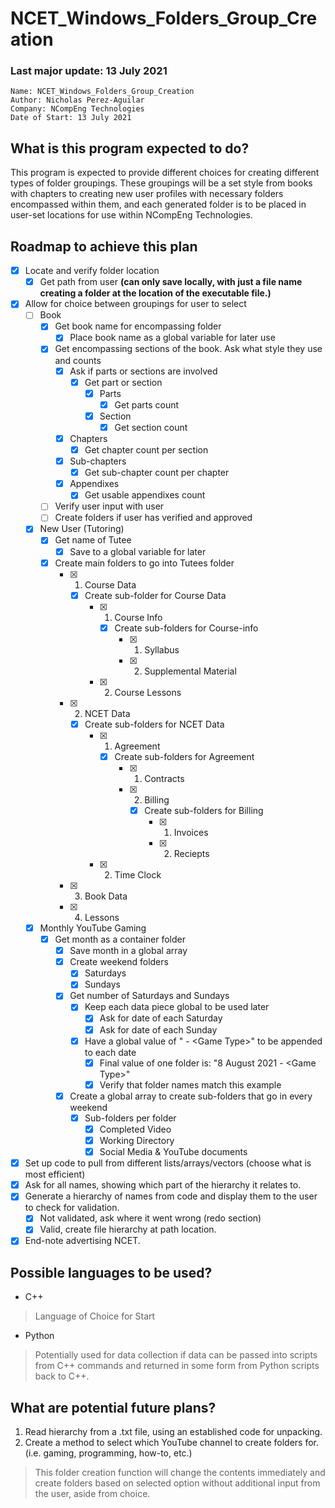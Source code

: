 # NCET_Windows_Folders_Group_Creation

### Last major update: __13 July 2021__

	Name: NCET_Windows_Folders_Group_Creation
	Author: Nicholas Perez-Aguilar
	Company: NCompEng Technologies
	Date of Start: 13 July 2021

## What is this program expected to do?
This program is expected to provide different choices for creating different types of folder groupings. These groupings will be a set style from books with chapters to creating new user profiles with necessary folders encompassed within them, and each generated folder is to be placed in user-set locations for use within NCompEng Technologies.

## Roadmap to achieve this plan
- [X] Locate and verify folder location
  - [X] Get path from user __(can only save locally, with just a file name creating a folder at the location of the executable file.)__
- [X] Allow for choice between groupings for user to select
  - [ ] Book
    - [X] Get book name for encompassing folder
      - [X] Place book name as a global variable for later use
    - [X] Get encompassing sections of the book. Ask what style they use and counts
      - [X] Ask if parts or sections are involved
        - [X] Get part or section
          - [X] Parts
            - [X] Get parts count
          - [X] Section
            - [X] Get section count
      - [X] Chapters
        - [X] Get chapter count per section
      - [X] Sub-chapters
        - [X] Get sub-chapter count per chapter
      - [X] Appendixes
        - [X] Get usable appendixes count
    - [ ] Verify user input with user
    - [ ] Create folders if user has verified and approved
  - [X] New User (Tutoring)
    - [X] Get name of Tutee
      - [X] Save to a global variable for later
    - [X] Create main folders to go into Tutees folder
      - [X] 1) Course Data
        - [X] Create sub-folder for Course Data
          - [X] 1) Course Info
            - [X] Create sub-folders for Course-info
              - [X] 1) Syllabus
              - [X] 2) Supplemental Material
          - [X] 2) Course Lessons
      - [X] 2) NCET Data
        - [X] Create sub-folders for NCET Data
          - [X] 1) Agreement
            - [X] Create sub-folders for Agreement
              - [X] 1) Contracts
              - [X] 2) Billing
                - [X] Create sub-folders for Billing
                  - [X] 1) Invoices
                  - [X] 2) Reciepts
          - [X] 2) Time Clock
      - [X] 3) Book Data
      - [X] 4) Lessons
  - [X] Monthly YouTube Gaming
    - [X] Get month as a container folder
      - [X] Save month in a global array
      - [X] Create weekend folders
        - [X] Saturdays
        - [X] Sundays
      - [X] Get number of Saturdays and Sundays
        - [X] Keep each data piece global to be used later
          - [X] Ask for date of each Saturday
          - [X] Ask for date of each Sunday
        - [X] Have a global value of " - \<Game Type>" to be appended to each date
          - [X] Final value of one folder is: "8 August 2021 - \<Game Type>"
          - [X] Verify that folder names match this example
      - [X] Create a global array to create sub-folders that go in every weekend
        - [X] Sub-folders per folder
          - [X] Completed Video
          - [X] Working Directory
          - [X] Social Media & YouTube documents
- [X] Set up code to pull from different lists/arrays/vectors (choose what is most efficient)
- [X] Ask for all names, showing which part of the hierarchy it relates to.
- [X] Generate a hierarchy of names from code and display them to the user to check for validation.
  - [X] Not validated, ask where it went wrong (redo section)
  - [X] Valid, create file hierarchy at path location.
- [X] End-note advertising NCET.

## Possible languages to be used?
- C++
> Language of Choice for Start
- Python
> Potentially used for data collection if data can be passed into scripts from C++ commands and returned in some form from Python scripts back to C++.

## What are potential future plans?
1. Read hierarchy from a .txt file, using an established code for unpacking.
2. Create a method to select which YouTube channel to create folders for. (i.e. gaming, programming, how-to, etc.)
   
>  This folder creation function will change the contents immediately and create folders based on selected option without additional input from the user, aside from choice.